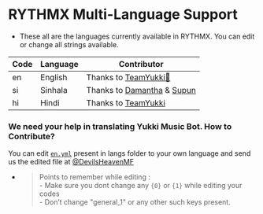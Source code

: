 # RYTHMX Multi-Language Support

- These all are the languages currently available in RYTHMX. You can edit or change all strings available.

| Code | Language | Contributor |
|-|-------|-------|
| en | English | Thanks to [TeamYukki🥱](https://t.me/TeamYukki)
| si | Sinhala  | Thanks to [Damantha](https://t.me/MrItzme) & [Supun](https://t.me/Supunma)
| hi | Hindi  | Thanks to [TeamYukki](https://t.me/TeamYukki)


### We need your help in translating Yukki Music Bot. How to Contribute?

You can edit [`en.yml`](https://github.com/AnonymousBoy1025/public/blob/master/strings/langs/en.yml) present in langs folder to your own language and send us the edited file at [@DevilsHeavenMF](https://t.me/DevilsHeavenMF)

- > Points to remember while editing : <br> - Make sure you dont change any `{0}` or `{1}` while editing your codes <br> - Don’t change "general_1" or any other such keys present.
